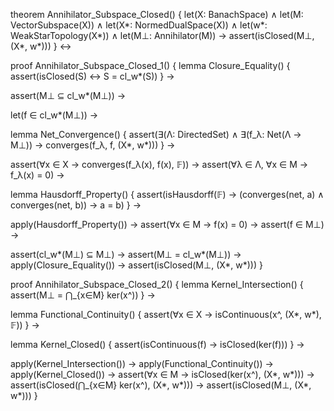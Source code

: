 theorem Annihilator_Subspace_Closed() {
  let(X: BanachSpace) ∧
  let(M: VectorSubspace(X)) ∧
  let(X*: NormedDualSpace(X)) ∧
  let(w*: WeakStarTopology(X*)) ∧
  let(M⊥: Annihilator(M)) →
  assert(isClosed(M⊥, (X*, w*)))
} ↔

proof Annihilator_Subspace_Closed_1() {
  lemma Closure_Equality() {
    assert(isClosed(S) ↔ S = cl_w*(S))
  } →
  
  assert(M⊥ ⊆ cl_w*(M⊥)) →
  
  let(f ∈ cl_w*(M⊥)) →
  
  lemma Net_Convergence() {
    assert(∃(Λ: DirectedSet) ∧ ∃(f_λ: Net(Λ → M⊥)) →
    converges(f_λ, f, (X*, w*)))
  } →
  
  assert(∀x ∈ X → converges(f_λ(x), f(x), 𝔽)) →
  assert(∀λ ∈ Λ, ∀x ∈ M → f_λ(x) = 0) →
  
  lemma Hausdorff_Property() {
    assert(isHausdorff(𝔽) →
    (converges(net, a) ∧ converges(net, b)) → a = b)
  } →
  
  apply(Hausdorff_Property()) →
  assert(∀x ∈ M → f(x) = 0) →
  assert(f ∈ M⊥) →
  
  assert(cl_w*(M⊥) ⊆ M⊥) →
  assert(M⊥ = cl_w*(M⊥)) →
  apply(Closure_Equality()) →
  assert(isClosed(M⊥, (X*, w*)))
}

proof Annihilator_Subspace_Closed_2() {
  lemma Kernel_Intersection() {
    assert(M⊥ = ⋂_{x∈M} ker(x^))
  } →
  
  lemma Functional_Continuity() {
    assert(∀x ∈ X → isContinuous(x^, (X*, w*), 𝔽))
  } →
  
  lemma Kernel_Closed() {
    assert(isContinuous(f) → isClosed(ker(f)))
  } →
  
  apply(Kernel_Intersection()) →
  apply(Functional_Continuity()) →
  apply(Kernel_Closed()) →
  assert(∀x ∈ M → isClosed(ker(x^), (X*, w*))) →
  assert(isClosed(⋂_{x∈M} ker(x^), (X*, w*))) →
  assert(isClosed(M⊥, (X*, w*)))
}